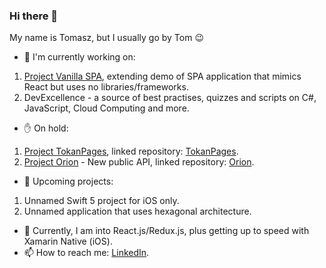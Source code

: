 ### Hi there 👋

My name is Tomasz, but I usually go by Tom 😉

- 🔭  I'm currently working on:
1. [Project Vanilla SPA](https://github.com/TomaszKandula/VanillaSPA), extending demo of SPA application that mimics React but uses no libraries/frameworks.
1. DevExcellence - a source of best practises, quizzes and scripts on C#, JavaScript, Cloud Computing and more.

- ✋ On hold:
1. [Project TokanPages](https://github.com/users/TomaszKandula/projects/7), linked repository: [TokanPages](https://github.com/TomaszKandula/TokanPages).
1. [Project Orion](https://github.com/users/TomaszKandula/projects/13) - New public API, linked repository: [Orion](https://github.com/TomaszKandula/Orion).

- 🧭  Upcoming projects:
1. Unnamed Swift 5 project for iOS only.
1. Unnamed application that uses hexagonal architecture. 

- 🌱  Currently, I am into React.js/Redux.js, plus getting up to speed with Xamarin Native (iOS).
- 📫  How to reach me: [LinkedIn](https://www.linkedin.com/in/tomaszkandula/).

